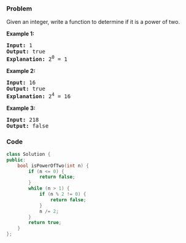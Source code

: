 ### Problem
<p>Given an integer, write a function to determine if it is a power of two.</p>

<p><strong>Example 1:</strong></p>

<pre>
<strong>Input:</strong> 1
<strong>Output:</strong> true 
<strong>Explanation: </strong>2<sup>0</sup>&nbsp;= 1
</pre>

<p><strong>Example 2:</strong></p>

<pre>
<strong>Input:</strong> 16
<strong>Output:</strong> true
<strong>Explanation: </strong>2<sup>4</sup>&nbsp;= 16</pre>

<p><strong>Example 3:</strong></p>

<pre>
<strong>Input:</strong> 218
<strong>Output:</strong> false</pre>


### Code
```cpp
class Solution {
public:
    bool isPowerOfTwo(int n) {
        if (n <= 0) {
            return false; 
        }
        while (n > 1) {
            if (n % 2 != 0) {
                return false;
            }
            n /= 2;
        } 
        return true;
    }
};
```
